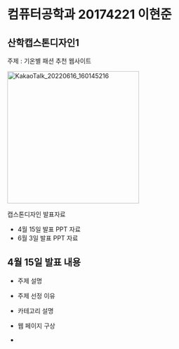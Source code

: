 # 컴퓨터공학과 20174221 이현준
## 산학캡스톤디자인1

주제 : 기온별 패션 추천 웹사이트

<img width="300" alt="KakaoTalk_20220616_160145216" src="https://user-images.githubusercontent.com/96337129/174116588-655fb5f6-aec7-4386-9f70-0f6dd70109d1.png"/>

캡스톤디자인 발표자료
* 4월 15일 발표 PPT 자료
* 6월 3일 발표 PPT 자료

## 4월 15일 발표 내용
* 주제 설명
 * 주제 선정 이유
 * 카테고리 설명



* 웹 페이지 구상
 *  
